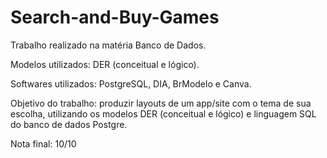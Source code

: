 # Search-and-Buy-Games

Trabalho realizado na matéria Banco de Dados.

Modelos utilizados: DER (conceitual e lógico).

Softwares utilizados: PostgreSQL, DIA, BrModelo e Canva.

Objetivo do trabalho: produzir layouts de um app/site com o tema de sua escolha, utilizando os modelos DER (conceitual e lógico) e linguagem SQL do banco de dados Postgre.

Nota final: 10/10
